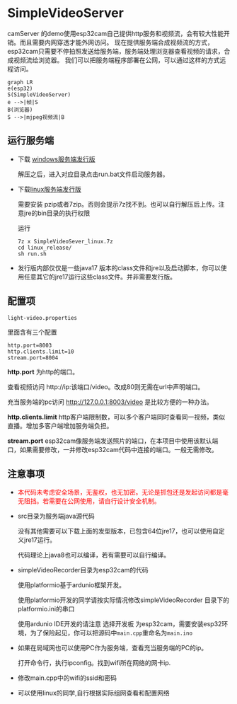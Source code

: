 # SimpleVideoServer

camServer 的demo使用esp32cam自己提供http服务和视频流，会有较大性能开销。而且需要内网穿透才能外网访问。
现在提供服务端合成视频流的方式，esp32cam只需要不停拍照发送给服务端，服务端处理浏览器查看视频的请求，合成视频流给浏览器。
我们可以把服务端程序部署在公网，可以通过这样的方式远程访问。

```mermaid
graph LR
e(esp32)
S(SimpleVideoServer)
e -->|帧|S
B(浏览器)
S -->|mjpeg视频流|B
```





## 运行服务端

* 下载 [windows服务端发行版](https://gitcode.net/qq_26700087/simpleVideoServer/uploads/d7a907332f17fecfe051b7174a1f2e7c/SimpleVideoSever_win.7z)

  解压之后，进入对应目录点击run.bat文件启动服务器。

* 下载[linux服务端发行版](https://gitcode.net/qq_26700087/simpleVideoServer/uploads/3e09fac66816c19f221f61b4296c0670/SimpleVideoSever_linux.7z)

  需要安装 pzip或者7zip。否则会提示7z找不到。也可以自行解压后上传。注意jre的bin目录的执行权限

  运行

  ```shell
  7z x SimpleVideoSever_linux.7z
  cd linux_release/
  sh run.sh
  ```

* 发行版内部仅仅是一些java17 版本的class文件和jre以及启动脚本，你可以使用任意其它的jre17运行这些class文件。并非需要发行版。

## 配置项

`light-video.properties`

里面含有三个配置

```properties
http.port=8003
http.clients.limit=10
stream.port=8004
```

**http.port** 为http的端口。

查看视频访问 http://ip:该端口/video。改成80则无需在url中声明端口。

充当服务端的pc访问 http://127.0.0.1:8003/video 是比较方便的一种办法。



**http.clients.limit** http客户端限制数，可以多个客户端同时查看同一视频，类似直播。增加多客户端增加服务端负担。

**stream.port** esp32cam像服务端发送照片的端口，在本项目中使用该默认端口，如果需要修改，一并修改esp32cam代码中连接的端口。一般无需修改。



## 注意事项

* <span style="color:#f00">本代码未考虑安全场景，无鉴权，也无加密。无论是抓包还是发起访问都是毫无阻挡。若需要在公网使用，请自行设计安全机制。</span>

* src目录为服务端java源代码

  没有其他需要可以下载上面的发型版本，已包含64位jre17，也可以使用自定义jre17运行。

  代码理论上java8也可以编译，若有需要可以自行编译。

* simpleVideoRecorder目录为esp32cam的代码

  使用platformio基于ardunio框架开发。

  使用platformio开发的同学请按实际情况修改simpleVideoRecorder 目录下的platformio.ini的串口

  

  使用ardunio IDE开发的请注意 选择开发板 为esp32cam，需要安装esp32环境，为了保险起见，你可以把源码中`main.cpp`重命名为`main.ino`

  

* 如果在局域网也可以使用PC作为服务端，查看充当服务端的PC的ip。

  打开命令行，执行ipconfig。找到wifi所在网络的网卡ip.

  

* 修改main.cpp中的wifi的ssid和密码

  
  
* 可以使用linux的同学,自行根据实际组网查看和配置网络

  
  
  